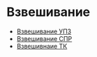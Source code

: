 # Взвешивание

* [Взвешивание УПЗ](vzveshivanie-upz.md)
* [Взвешивание СПР](vzveshivanie-spr.md)
* [Взвешивнаие ТК](vzveshivanie-tk.md)
